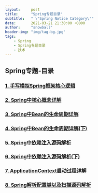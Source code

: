```yaml
---
layout:     post
title:      "Spring专题目录"
subtitle:   " \"Spring Notice Category\""
date:       2021-03-21 21:30:00 +0800
author:     "snowball"
header-img: "img/tag-bg.jpg"
tags:
    - Spring
    - Spring专题目录
    - 技术
---
```


<!-- “Spring. ” -->

## Spring专题-目录

### [1. 手写模拟Spring框架核心逻辑](https://www.snowballzz.com/2021/03/21/Spring%E4%B8%93%E9%A2%98-1-Spring%E6%A1%86%E6%9E%B6%E6%A0%B8%E5%BF%83%E9%80%BB%E8%BE%91/)

### [2. Spring中核心概念详解](https://www.snowballzz.com/2021/03/21/Spring%E4%B8%93%E9%A2%98-2-Spring%E4%B8%AD%E6%A0%B8%E5%BF%83%E6%A6%82%E5%BF%B5%E8%AF%A6%E8%A7%A3/)

### [3. Spring中Bean的生命周期详解](https://www.snowballzz.com/2021/03/26/Spring%E4%B8%93%E9%A2%98-3-Spring%E4%B8%ADBean%E7%9A%84%E7%94%9F%E5%91%BD%E5%91%A8%E6%9C%9F%E8%AF%A6%E8%A7%A3/)

### [4. Spring中Bean的生命周期详解(下)](https://www.snowballzz.com/2021/03/31/Spring%E4%B8%93%E9%A2%98-4-Spring%E4%B8%ADBean%E7%9A%84%E7%94%9F%E5%91%BD%E5%91%A8%E6%9C%9F%E8%AF%A6%E8%A7%A3(%E4%B8%8B)/)

### [5. Spring中依赖注入源码解析](https://www.snowballzz.com/2021/03/31/Spring%E4%B8%93%E9%A2%98-5-Spring%E4%B8%AD%E4%BE%9D%E8%B5%96%E6%B3%A8%E5%85%A5%E6%BA%90%E7%A0%81%E8%A7%A3%E6%9E%90/)

### [6. Spring中依赖注入源码解析(下)](https://www.snowballzz.com/2021/04/03/Spring%E4%B8%93%E9%A2%98-6-Spring%E4%B8%AD%E4%BE%9D%E8%B5%96%E6%B3%A8%E5%85%A5%E6%BA%90%E7%A0%81%E8%A7%A3%E6%9E%90(%E4%B8%8B)/)

### [7. ApplicationContext启动过程详解](https://www.snowballzz.com/2021/04/03/Spring%E4%B8%93%E9%A2%98-7-ApplicationContext%E5%90%AF%E5%8A%A8%E8%BF%87%E7%A8%8B%E8%AF%A6%E8%A7%A3/)

### [8. Spring解析配置类以及扫描源码解析](https://www.snowballzz.com/2021/04/08/Spring%E4%B8%93%E9%A2%98-8-Spring%E8%A7%A3%E6%9E%90%E9%85%8D%E7%BD%AE%E7%B1%BB%E4%BB%A5%E5%8F%8A%E6%89%AB%E6%8F%8F%E6%BA%90%E7%A0%81%E8%A7%A3%E6%9E%90/)

